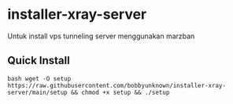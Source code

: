 # installer-xray-server
Untuk install vps tunneling server menggunakan marzban

## Quick Install
```
bash wget -O setup https://raw.githubusercontent.com/bobbyunknown/installer-xray-server/main/setup && chmod +x setup && ./setup
```
